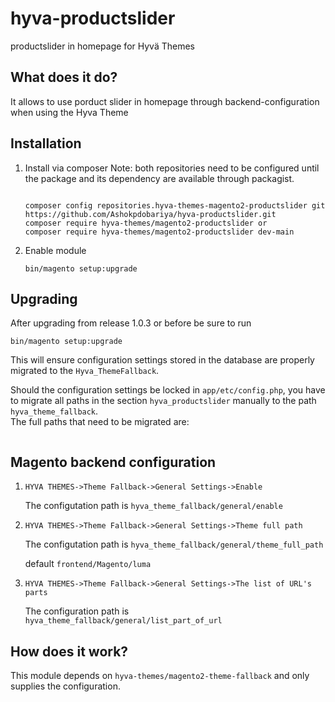 # hyva-productslider
productslider in homepage  for Hyvä Themes

## What does it do?

It allows to use porduct slider in homepage through backend-configuration when using the Hyva Theme
 
## Installation
  
1. Install via composer
   Note: both repositories need to be configured until the package and its dependency are available through packagist.
   ```
   
   composer config repositories.hyva-themes-magento2-productslider git https://github.com/Ashokpdobariya/hyva-productslider.git
   composer require hyva-themes/magento2-productslider or
   composer require hyva-themes/magento2-productslider dev-main
   ```
2. Enable module
   ```
   bin/magento setup:upgrade
   ```
   
## Upgrading

After upgrading from release 1.0.3 or before be sure to run
```
bin/magento setup:upgrade
```
This will ensure configuration settings stored in the database are properly migrated to the `Hyva_ThemeFallback`.

Should the configuration settings be locked in `app/etc/config.php`, you have to migrate all paths in the
section `hyva_productslider` manually to the path `hyva_theme_fallback`.  
The full paths that need to be migrated are:
```

```


## Magento backend configuration

1. ```HYVA THEMES->Theme Fallback->General Settings->Enable```
    
    The configutation path is ```hyva_theme_fallback/general/enable```


2. ```HYVA THEMES->Theme Fallback->General Settings->Theme full path```

    The configutation path is ```hyva_theme_fallback/general/theme_full_path```
    
    default `frontend/Magento/luma`

3. ```HYVA THEMES->Theme Fallback->General Settings->The list of URL's parts```
   
   The configuration path is `hyva_theme_fallback/general/list_part_of_url`

## How does it work?

This module depends on `hyva-themes/magento2-theme-fallback` and only supplies the configuration. 
